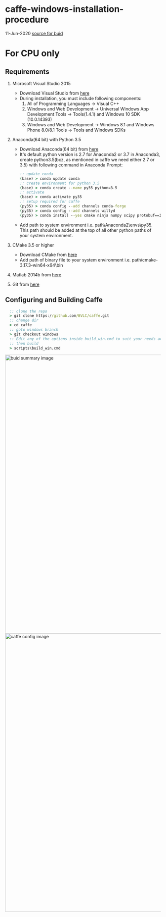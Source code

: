 # caffe-windows-installation-procedure
11-Jun-2020
[source for buid](https://github.com/shibusahu30/caffe/tree/windows)
# For CPU only
## Requirements
  1. Microsoft Visual Studio 2015
      * Download Visual Studio from [here](https://my.visualstudio.com/Downloads)
      * During installation, you must include following components:
          1. All of Programming Languages -> Visual C++
          2. Windows and Web Development -> Universal Windows App Development Tools -> Tools(1.4.1) and Windows 10 SDK (10.0.14393)
          3. Windows and Web Development -> Windows 8.1 and Windows Phone 8.0/8.1 Tools -> Tools and Windows SDKs 
  2. Anaconda(64 bit) with Python 3.5
     
      * Download Anaconda(64 bit) from [here](https://www.anaconda.com/products/individual#Downloads)
      * It's default python version is 2.7 for Anaconda2 or 3.7 in Anaconda3, create python3.5(bcz, as mentioned in caffe we need either 2.7 or 3.5) with following command in Anaconda Prompt:
          ```cmd
          :: update conda
          (base) > conda update conda
          :: create environment for python 3.5
          (base) > conda create --name py35 python=3.5
          :: activate 
          (base) > conda activate py35
          :: setup required for caffe
          (py35) > conda config --add channels conda-forge
          (py35) > conda config --add channels willyd
          (py35) > conda install --yes cmake ninja numpy scipy protobuf==3.1.0 six scikit-image pyyaml pydotplus graphviz
          ```
      * Add path to system environment i.e. path\Anaconda2\envs\py35. This path should be added at the top of all other python paths of your system environment.
  3. CMake 3.5 or higher
      * Download CMake from [here](https://cmake.org/download/)
      * Add path of binary file to your system environment i.e. path\cmake-3.17.3-win64-x64\bin
  4. Matlab 2014b from [here](https://in.mathworks.com/downloads/web_downloads)
  5. Git from [here](https://git-scm.com/downloads)
## Configuring and Building Caffe
```cmd
  :: clone the repo
  > git clone https://github.com/BVLC/caffe.git
  :: change dir
  > cd caffe
  :: goto windows branch
  > git checkout windows
  :: Edit any of the options inside build_win.cmd to suit your needs according to my build_win.cmd file
  :: then build
  > scripts\build_win.cmd
```


<img src="https://github.com/shibusahu30/caffe-windows-build-procedure/tree/master/images/im1.png" alt="buid summary image" width="900px">


<img src="https://github.com/shibusahu30/caffe-windows-build-procedure/tree/master/images/im2.png" alt="caffe config image" width="900px">
